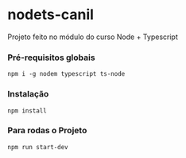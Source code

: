 # nodets-canil

Projeto feito no módulo do curso Node + Typescript

### Pré-requisitos globais
`npm i -g nodem typescript ts-node`

### Instalação
`npm install`

### Para rodas o Projeto
`npm run start-dev`